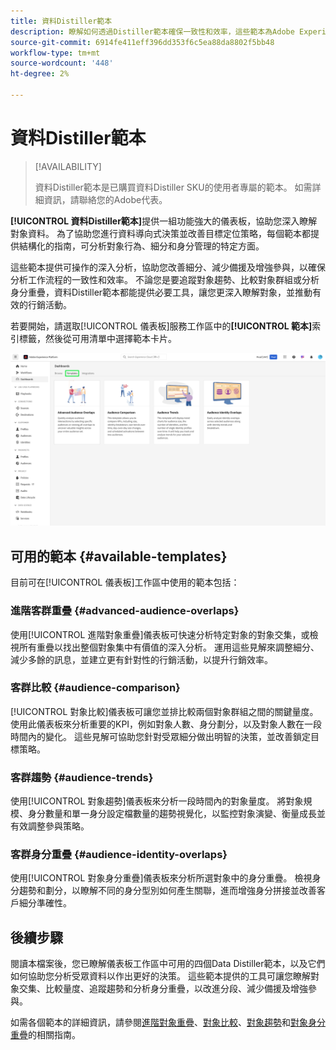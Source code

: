```yaml
---
title: 資料Distiller範本
description: 瞭解如何透過Distiller範本確保一致性和效率，這些範本為Adobe Experience Platform使用者介面中的常見工作提供結構化的指南。
source-git-commit: 6914fe411eff396dd353f6c5ea88da8802f5bb48
workflow-type: tm+mt
source-wordcount: '448'
ht-degree: 2%

---
```


# 資料Distiller範本

>[!AVAILABILITY]
>
>資料Distiller範本是已購買資料Distiller SKU的使用者專屬的範本。 如需詳細資訊，請聯絡您的Adobe代表。

**[!UICONTROL 資料Distiller範本]**&#x200B;提供一組功能強大的儀表板，協助您深入瞭解對象資料。 為了協助您進行資料導向式決策並改善目標定位策略，每個範本都提供結構化的指南，可分析對象行為、細分和身分管理的特定方面。

這些範本提供可操作的深入分析，協助您改善細分、減少備援及增強參與，以確保分析工作流程的一致性和效率。 不論您是要追蹤對象趨勢、比較對象群組或分析身分重疊，資料Distiller範本都能提供必要工具，讓您更深入瞭解對象，並推動有效的行銷活動。

若要開始，請選取[!UICONTROL 儀表板]服務工作區中的&#x200B;**[!UICONTROL 範本]**&#x200B;索引標籤，然後從可用清單中選擇範本卡片。

![醒目提示[範本]索引標籤的[儀表板服務]工作區。](../../images/sql-insights-query-pro-mode/templates/templates.png)

## 可用的範本 {#available-templates}

目前可在[!UICONTROL 儀表板]工作區中使用的範本包括：

### 進階客群重疊 {#advanced-audience-overlaps}

使用[!UICONTROL 進階對象重疊]儀表板可快速分析特定對象的對象交集，或檢視所有重疊以找出整個對象集中有價值的深入分析。 運用這些見解來調整細分、減少多餘的訊息，並建立更有針對性的行銷活動，以提升行銷效率。

### 客群比較 {#audience-comparison}

[!UICONTROL 對象比較]儀表板可讓您並排比較兩個對象群組之間的關鍵量度。 使用此儀表板來分析重要的KPI，例如對象人數、身分劃分，以及對象人數在一段時間內的變化。 這些見解可協助您針對受眾細分做出明智的決策，並改善鎖定目標策略。

### 客群趨勢 {#audience-trends}

使用[!UICONTROL 對象趨勢]儀表板來分析一段時間內的對象量度。 將對象規模、身分數量和單一身分設定檔數量的趨勢視覺化，以監控對象演變、衡量成長並有效調整參與策略。

### 客群身分重疊 {#audience-identity-overlaps}

使用[!UICONTROL 對象身分重疊]儀表板來分析所選對象中的身分重疊。 檢視身分趨勢和劃分，以瞭解不同的身分型別如何產生關聯，進而增強身分拼接並改善客戶細分準確性。

## 後續步驟

閱讀本檔案後，您已瞭解儀表板工作區中可用的四個Data Distiller範本，以及它們如何協助您分析受眾資料以作出更好的決策。 這些範本提供的工具可讓您瞭解對象交集、比較量度、追蹤趨勢和分析身分重疊，以改進分段、減少備援及增強參與。

如需各個範本的詳細資訊，請參閱[進階對象重疊](./overlaps.md)、[對象比較](./comparison.md)、[對象趨勢](./trends.md)和[對象身分重疊](./identity-overlaps.md)的相關指南。
